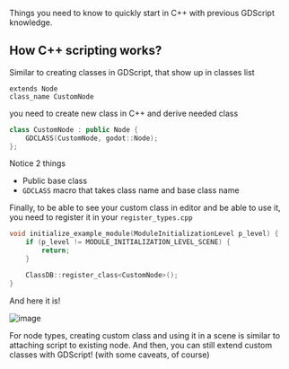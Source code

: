 Things you need to know to quickly start in C++ with previous GDScript knowledge.
## How C++ scripting works?
Similar to creating classes in GDScript, that show up in classes list
```gdscript
extends Node
class_name CustomNode
```
you need to create new class in C++ and derive needed class
```cpp
class CustomNode : public Node {
	GDCLASS(CustomNode, godot::Node);
};
```
Notice 2 things
- Public base class
- `GDCLASS` macro that takes class name and base class name

Finally, to be able to see your custom class in editor and be able to use it, you need to register it in your `register_types.cpp`
```cpp
void initialize_example_module(ModuleInitializationLevel p_level) {
	if (p_level != MODULE_INITIALIZATION_LEVEL_SCENE) {
		return;
	}

	ClassDB::register_class<CustomNode>();
}
```
And here it is!

![image](https://github.com/IvanInventor/godot-cpp-F.A.Q/assets/43908280/874fd69a-4eb7-4980-91ee-92ec2eef31d6)

For node types, creating custom class and using it in a scene is similar to attaching script to existing node. And then, you can still extend custom classes with GDScript! (with some caveats, of course)
